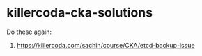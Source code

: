 # killercoda-cka-solutions

Do these again:

1. https://killercoda.com/sachin/course/CKA/etcd-backup-issue
